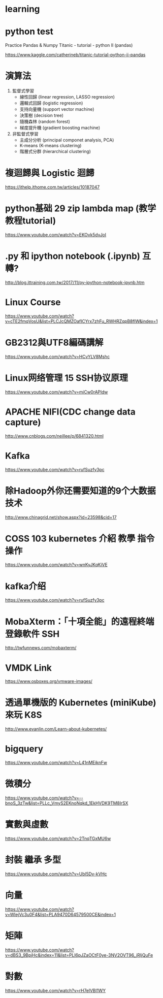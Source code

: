 ﻿# learning
# python test

Practice Pandas & Numpy
Titanic - tutorial - python II (pandas)

https://www.kaggle.com/catherineb/titanic-tutorial-python-ii-pandas

# 演算法
1. 	監督式學習
	- 線性回歸 (linear regression, LASSO regression)
	- 邏輯式回歸 (logistic regression)
	- 支持向量機 (support vector machine)
	- 決策樹 (decision tree)
	- 隨機森林 (random forest)
	- 梯度提升機 (gradient boosting machine)
2. 	非監督式學習
	- 主成分分析 (principal componet analysis, PCA)
	- K-means (K-means clustering)
	- 階層式分群 (hierarchical clustering)

# 複迴歸與 Logistic 迴歸
https://ithelp.ithome.com.tw/articles/10187047

# python基础 29 zip lambda map (教学教程tutorial)
https://www.youtube.com/watch?v=EKOvk5dvJoI

# .py 和 ipython notebook (.ipynb) 互轉?
http://blog.ittraining.com.tw/2017/11/py-ipython-notebook-ipynb.htm
	
# Linux Course
https://www.youtube.com/watch?v=cTE2fmqVosU&list=PLCJcQMZOafICYrx7zhFu_RWHRZqpB8fIW&index=1 

# GB2312與UTF8編碼講解
https://www.youtube.com/watch?v=HCvYLV8Mshc

# Linux网络管理 15 SSH协议原理
https://www.youtube.com/watch?v=miCw0rAPIdw

# APACHE NIFI(CDC change data capture)
http://www.cnblogs.com/neillee/p/6841320.html

# Kafka
https://www.youtube.com/watch?v=rufSuzfy3pc

# 除Hadoop外你还需要知道的9个大数据技术
http://www.chinagrid.net/show.aspx?id=23598&cid=17

# COSS 103 kubernetes 介紹 教學 指令操作
https://www.youtube.com/watch?v=wnKyJKqKiVE

# kafka介绍
https://www.youtube.com/watch?v=rufSuzfy3pc

# MobaXterm：「十項全能」的遠程終端登錄軟件 SSH
http://twfunnews.com/mobaxterm/

# VMDK Link
https://www.osboxes.org/vmware-images/

# 透過單機版的 Kubernetes (miniKube) 來玩 K8S
http://www.evanlin.com/Learn-about-kubernetes/

# bigquery
https://www.youtube.com/watch?v=L41nMEiknFw

# 微積分
https://www.youtube.com/watch?v=--bnoS_3zTw&list=PLLc_VmyS2EKnoNqkd_1EkHVDK9TM8IrSX

# 實數與虛數
https://www.youtube.com/watch?v=2TnqTGxMU6w

# 封裝 繼承 多型
https://www.youtube.com/watch?v=Ubl5Dv-kVHc

# 向量
https://www.youtube.com/watch?v=WIejVc3u0F4&list=PLA9470D64579500CE&index=1

# 矩陣
https://www.youtube.com/watch?v=dBS3_9BpjHc&index=11&list=PLI6pJZaOCtF0ye-3NV2OVT96_jRljQuFe

# 對數
https://www.youtube.com/watch?v=rH7elVBI1WY
